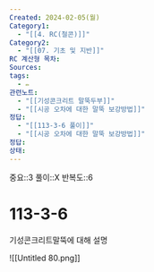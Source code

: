 ```yaml
---
Created: 2024-02-05(월)
Category1:
  - "[[4. RC(철콘)]]"
Category2:
  - "[[07. 기초 및 지반]]"
RC 계산형 목차: 
Sources: 
tags:
  - ✏️
관련노트:
  - "[[기성콘크리트 말뚝두부]]"
  - "[[시공 오차에 대한 말뚝 보강방법]]"
정답:
  - "[[113-3-6 풀이]]"
  - "[[시공 오차에 대한 말뚝 보강방법]]"
정답: 
상태:
---
```


중요::3
풀이::X
반복도::6

#  113-3-6

기성콘크리트말뚝에 대해 설명


![[Untitled 80.png]]